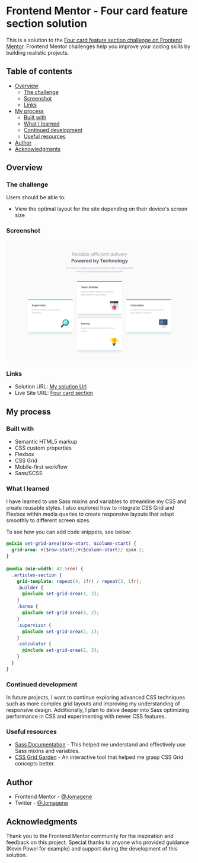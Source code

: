 # Frontend Mentor - Four card feature section solution

This is a solution to the [Four card feature section challenge on Frontend Mentor](https://www.frontendmentor.io/challenges/four-card-feature-section-weK1eFYK). Frontend Mentor challenges help you improve your coding skills by building realistic projects.

## Table of contents

- [Overview](#overview)
  - [The challenge](#the-challenge)
  - [Screenshot](#screenshot)
  - [Links](#links)
- [My process](#my-process)
  - [Built with](#built-with)
  - [What I learned](#what-i-learned)
  - [Continued development](#continued-development)
  - [Useful resources](#useful-resources)
- [Author](#author)
- [Acknowledgments](#acknowledgments)

## Overview

### The challenge

Users should be able to:

- View the optimal layout for the site depending on their device's screen size

### Screenshot

![](./screenshot.png)

### Links

- Solution URL: [My solution Url](https://your-solution-url.com)
- Live Site URL: [Four card section](https://jomagene.github.io/four-card-feature-section/)

## My process

### Built with

- Semantic HTML5 markup
- CSS custom properties
- Flexbox
- CSS Grid
- Mobile-first workflow
- Sass/SCSS

### What I learned

I have learned to use Sass mixins and variables to streamline my CSS and create reusable styles. I also explored how to integrate CSS Grid and Flexbox within media queries to create responsive layouts that adapt smoothly to different screen sizes.

To see how you can add code snippets, see below:

```scss
@mixin set-grid-area($row-start, $column-start) {
  grid-area: #{$row-start}/#{$column-start}/ span 2;
}

@media (min-width: 42.5rem) {
  .articles-section {
    grid-template: repeat(4, 1fr) / repeat(3, 1fr);
    .builder {
      @include set-grid-area(1, 2);
    }
    .karma {
      @include set-grid-area(3, 2);
    }
    .supervisor {
      @include set-grid-area(2, 1);
    }
    .calculator {
      @include set-grid-area(2, 3);
    }
  }
}
```

### Continued development

In future projects, I want to continue exploring advanced CSS techniques such as more complex grid layouts and improving my understanding of responsive design. Additionally, I plan to delve deeper into Sass optimizing performance in CSS and experimenting with newer CSS features.

### Useful resources

- [Sass Documentation](https://sass-lang.com/documentation/) - This helped me understand and effectively use Sass mixins and variables.
- [CSS Grid Garden](https://cssgridgarden.com/) - An interactive tool that helped me grasp CSS Grid concepts better.

## Author

- Frontend Mentor - [@Jomagene](https://www.frontendmentor.io/profile/Jomagene)
- Twitter - [@Jomagene](https://www.twitter.com/Jomagene)

## Acknowledgments

Thank you to the Frontend Mentor community for the inspiration and feedback on this project. Special thanks to anyone who provided guidance (Kevin Powel for example) and support during the development of this solution.
